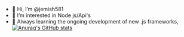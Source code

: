 - 👋 Hi, I’m @jemish581
- 👀 I’m interested in Node js/Api's
- 🌱 Always learning the ongoing development of new .js frameworks,
[![Anurag's GitHub stats](https://github-readme-stats.vercel.app/api?username=jemish581)](https://github.com/jemish581/github-readme-stats)
